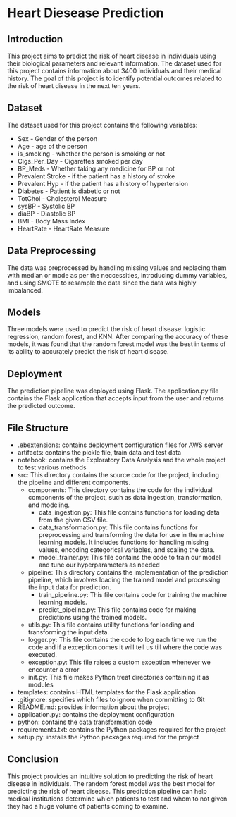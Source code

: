 # Heart Diesease Prediction

## Introduction
This project aims to predict the risk of heart disease in individuals using their biological parameters and relevant information. The dataset used for this project contains information about 3400 individuals and their medical history. The goal of this project is to identify potential outcomes related to the risk of heart disease in the next ten years.

## Dataset

The dataset used for this project contains the following variables:

- Sex - Gender of the person
- Age - age of the person
- is_smoking - whether the person is smoking or not
- Cigs_Per_Day - Cigarettes smoked per day
- BP_Meds - Whether taking any medicine for BP or not
- Prevalent Stroke - if the patient has a history of stroke
- Prevalent Hyp - if the patient has a history of hypertension
- Diabetes - Patient is diabetic or not
- TotChol - Cholesterol Measure
- sysBP - Systolic BP
- diaBP - Diastolic BP
- BMI - Body Mass Index
- HeartRate - HeartRate Measure

## Data Preprocessing

The data was preprocessed by handling missing values and replacing them with median or mode as per the neccessities, introducing dummy variables, and using SMOTE to resample the data since the data was highly imbalanced.

## Models

Three models were used to predict the risk of heart disease: logistic regression, random forest, and KNN. After comparing the accuracy of these models, it was found that the random forest model was the best in terms of its ability to accurately predict the risk of heart disease.

## Deployment

The prediction pipeline was deployed using Flask. The application.py file contains the Flask application that accepts input from the user and returns the predicted outcome.

## File Structure

- .ebextensions: contains deployment configuration files for AWS server
- artifacts: contains the pickle file, train data and test data
- notebook: contains the Exploratory Data Analysis and the whole project to test various methods 
- src: This directory contains the source code for the project, including the pipeline and different components.
  - components: This directory contains the code for the individual components of the project, such as data ingestion, transformation, and modeling.
      - data_ingestion.py: This file contains functions for loading data from the given CSV file.
      - data_transformation.py: This file contains functions for preprocessing and transforming the data for use in the machine learning models. It includes functions for handling missing values, encoding categorical variables, and scaling the data.
      - model_trainer.py: This file contains the code to train our model and tune our hyperparameters as needed 
  - pipeline: This directory contains the implementation of the prediction pipeline, which involves loading the trained model and processing the input data for prediction.
      - train_pipeline.py: This file contains code for training the machine learning models.
      - predict_pipeline.py: This file contains code for making predictions using the trained models. 
  - utils.py: This file contains utility functions for loading and transforming the input data.
  - logger.py: This file contains the code to log each time we run the code and if a exception comes it will tell us till where the code was executed.
  - exception.py: This file raises a custom exception whenever we  encounter a error 
  - init.py: This file makes Python treat directories containing it as modules
- templates: contains HTML templates for the Flask application
- .gitignore: specifies which files to ignore when committing to Git
- README.md: provides information about the project
- application.py: contains the deployment configuration
- python: contains the data transformation code
- requirements.txt: contains the Python packages required for the project
- setup.py: installs the Python packages required for the project


## Conclusion

This project provides an intuitive solution to predicting the risk of heart disease in individuals. The random forest model was the best model for predicting the risk of heart disease. This prediction pipeline can help medical institutions determine which patients to test and whom to not given they had a huge volume of patients coming to examine.
